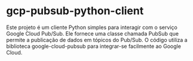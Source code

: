 # gcp-pubsub-python-client
Este projeto é um cliente Python simples para interagir com o serviço Google Cloud Pub/Sub. Ele fornece uma classe chamada PubSub que permite a publicação de dados em tópicos do Pub/Sub. O código utiliza a biblioteca google-cloud-pubsub para integrar-se facilmente ao Google Cloud.
